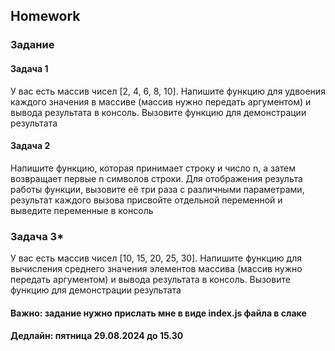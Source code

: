 ##  Homework

### Задание

#### Задача 1
У вас есть массив чисел [2, 4, 6, 8, 10]. Напишите функцию для удвоения каждого значения в массиве (массив нужно передать аргументом) и вывода результата в консоль. Вызовите функцию для демонстрации результата

#### Задача 2
Напишите функцию, которая принимает строку и число n, а затем возвращает первые n символов строки. Для отображения результа работы функции, вызовите её три раза с различными параметрами, результат каждого вызова присвойте отдельной переменной и выведите переменные в консоль

### Задача 3*
У вас есть массив чисел [10, 15, 20, 25, 30]. Напишите функцию для вычисления среднего значения элементов массива (массив нужно передать аргументом) и вывода результата в консоль. Вызовите функцию для демонстрации результата


#### Важно: задание нужно прислать мне в виде index.js файла в слаке

#### Дедлайн: пятница 29.08.2024 до 15.30


